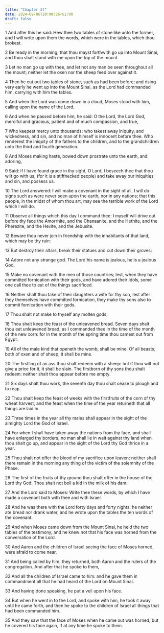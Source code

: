 ```yaml
---
title: "Chapter 34"
date: 2024-09-06T20:00:26+02:00
draft: false
---
```



1 And after this he said: Hew thee two tables of stone like unto the former, and I will write upon them the words, which were in the tables, which thou brokest.

2 Be ready in the morning, that thou mayst forthwith go up into Mount Sinai, and thou shalt stand with me upon the top of the mount.

3 Let no man go up with thee, and let not any man be seen throughout all the mount; neither let the oxen nor the sheep feed over against it.

4 Then he cut out two tables of stone, such as had been before; and rising very early he went up into the Mount Sinai, as the Lord had commanded him, carrying with him the tables.

5 And when the Lord was come down in a cloud, Moses stood with him, calling upon the name of the Lord.

6 And when he passed before him, he said: O the Lord, the Lord God, merciful and gracious, patient and of much compassion, and true,

7 Who keepest mercy unto thousands: who takest away iniquity, and wickedness, and sin, and no man of himself is innocent before thee. Who renderest the iniquity of the fathers to the children, and to the grandchildren unto the third and fourth generation.

8 And Moses making haste, bowed down prostrate unto the earth, and adoring,

9 Said: If I have found grace in thy sight, O Lord, I beseech thee that thou wilt go with us, (for it is a stiffnecked people) and take away our iniquities and sin, and possess us.

10 The Lord answered: I will make a covenant in the sight of all, I will do signs such as were never seen upon the earth, nor in any nations; that this people, in the midst of whom thou art, may see the terrible work of the Lord which I will do.

11 Observe all things which this day I command thee: I myself will drive out before thy face the Amorrhite, and the Chanaanite, and the Hethite, and the Pherezite, and the Hevite, and the Jebusite.

12 Beware thou never join in friendship with the inhabitants of that land, which may be thy ruin:

13 But destroy their altars, break their statues and cut down their groves:

14 Adore not any strange god. The Lord his name is jealous, he is a jealous God.

15 Make no covenant with the men of those countries; lest, when they have committed fornication with their gods, and have adored their idols, some one call thee to eat of the things sacrificed.

16 Neither shalt thou take of their daughters a wife for thy son, lest after they themselves have committed fornication, they make thy sons also to commit fornication with their gods.

17 Thou shalt not make to thyself any molten gods.

18 Thou shalt keep the feast of the unleavened bread. Seven days shalt thou eat unleavened bread, as I commanded thee in the time of the month of the new corn: for in the month of the spring time thou camest out from Egypt.

19 All of the male kind that openeth the womb, shall be mine. Of all beasts; both of oxen and of sheep, it shall be mine.

20 The firstling of an ass thou shalt redeem with a sheep: but if thou wilt not give a price for it, it shall be slain. The firstborn of thy sons thou shalt redeem: neither shalt thou appear before me empty.

21 Six days shalt thou work, the seventh day thou shalt cease to plough and to reap.

22 Thou shalt keep the feast of weeks with the firstfruits of the corn of thy wheat harvest, and the feast when the time of the year returneth that all things are laid in.

23 Three times in the year all thy males shall appear in the sight of the almighty Lord the God of Israel.

24 For when I shall have taken away the nations from thy face, and shall have enlarged thy borders, no man shall lie in wait against thy land when thou shalt go up, and appear in the sight of the Lord thy God thrice in a year.

25 Thou shalt not offer the blood of my sacrifice upon leaven; neither shall there remain in the morning any thing of the victim of the solemnity of the Phase.

26 The first of the fruits of thy ground thou shalt offer in the house of the Lord thy God. Thou shalt not boil a kid in the milk of his dam.

27 And the Lord said to Moses: Write thee these words, by which I have made a covenant both with thee and with Israel.

28 And he was there with the Lord forty days and forty nights: he neither ate bread nor drank water, and he wrote upon the tables the ten words of the covenant.

29 And when Moses came down from the Mount Sinai, he held the two tables of the testimony, and he knew not that his face was horned from the conversation of the Lord.

30 And Aaron and the children of Israel seeing the face of Moses horned, were afraid to come near.

31 And being called by him, they returned, both Aaron and the rulers of the congregation. And after that he spoke to them,

32 And all the children of Israel came to him: and he gave them in commandment all that he had heard of the Lord on Mount Sinai.

33 And having done speaking, he put a veil upon his face.

34 But when he went in to the Lord, and spoke with him, he took it away until he came forth, and then he spoke to the children of Israel all things that had been commanded him.

35 And they saw that the face of Moses when he came out was horned, but he covered his face again, if at any time he spoke to them.


